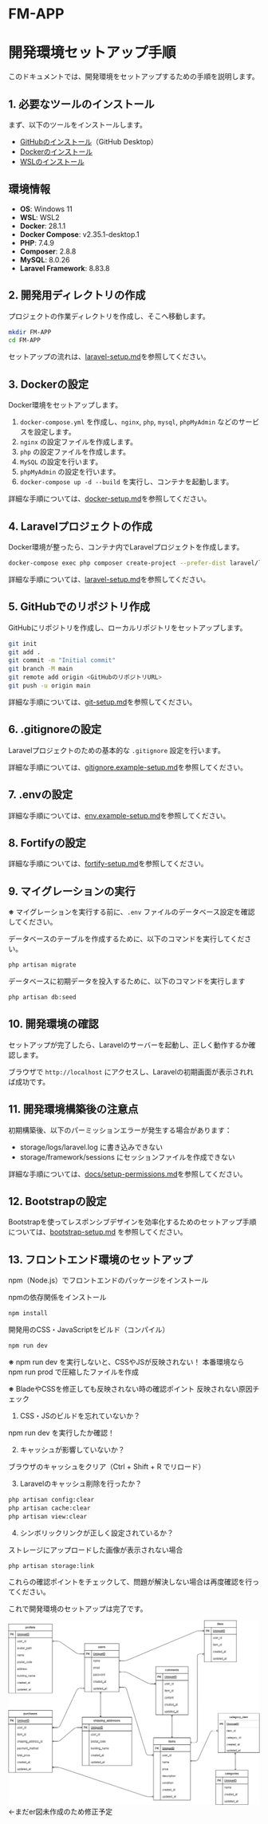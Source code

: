 # FM-APP

# 開発環境セットアップ手順

このドキュメントでは、開発環境をセットアップするための手順を説明します。

## 1. 必要なツールのインストール
まず、以下のツールをインストールします。

- [GitHubのインストール](https://desktop.github.com/)（GitHub Desktop）
- [Dockerのインストール](https://docs.docker.com/get-docker/)
- [WSLのインストール](https://docs.microsoft.com/ja-jp/windows/wsl/install)

## 環境情報
- **OS**: Windows 11  
- **WSL**: WSL2  
- **Docker**: 28.1.1  
- **Docker Compose**: v2.35.1-desktop.1
- **PHP**: 7.4.9 
- **Composer**: 2.8.8  
- **MySQL**: 8.0.26  
- **Laravel Framework**: 8.83.8

## 2. 開発用ディレクトリの作成
プロジェクトの作業ディレクトリを作成し、そこへ移動します。
```bash
mkdir FM-APP
cd FM-APP
```

セットアップの流れは、[laravel-setup.md](./docs/laravel-setup.md)を参照してください。


## 3. Dockerの設定
Docker環境をセットアップします。

1. `docker-compose.yml` を作成し、`nginx`, `php`, `mysql`, `phpMyAdmin` などのサービスを設定します。
2. `nginx` の設定ファイルを作成します。
3. `php` の設定ファイルを作成します。
4. `MySQL` の設定を行います。
5. `phpMyAdmin` の設定を行います。
6. `docker-compose up -d --build` を実行し、コンテナを起動します。

詳細な手順については、[docker-setup.md](./docs/docker-setup.md)を参照してください。

## 4. Laravelプロジェクトの作成
Docker環境が整ったら、コンテナ内でLaravelプロジェクトを作成します。
```bash
docker-compose exec php composer create-project --prefer-dist laravel/laravel .
```

詳細な手順については、[laravel-setup.md](./docs/laravel-setup.md)を参照してください。

## 5. GitHubでのリポジトリ作成
GitHubにリポジトリを作成し、ローカルリポジトリをセットアップします。
```bash
git init
git add .
git commit -m "Initial commit"
git branch -M main
git remote add origin <GitHubのリポジトリURL>
git push -u origin main
```
詳細な手順については、[git-setup.md](./docs/git-setup.md)を参照してください。

## 6. .gitignoreの設定
Laravelプロジェクトのための基本的な `.gitignore` 設定を行います。

詳細な手順については、[gitignore.example-setup.md](./docs/gitignore.example-setup.md)を参照してください。

## 7. .envの設定

詳細な手順については、[env.example-setup.md](./docs/env.example-setup.md)を参照してください。

## 8. Fortifyの設定

詳細な手順については、[fortify-setup.md](./docs/fortify-setup.md)を参照してください。

## 9. マイグレーションの実行

**※** マイグレーションを実行する前に、`.env` ファイルのデータベース設定を確認してください。

データベースのテーブルを作成するために、以下のコマンドを実行してください。

```bash
php artisan migrate
```


データベースに初期データを投入するために、以下のコマンドを実行します

```bash
php artisan db:seed
```

## 10. 開発環境の確認
セットアップが完了したら、Laravelのサーバーを起動し、正しく動作するか確認します。

ブラウザで `http://localhost` にアクセスし、Laravelの初期画面が表示されれば成功です。

## 11. 開発環境構築後の注意点

初期構築後、以下のパーミッションエラーが発生する場合があります：

- storage/logs/laravel.log に書き込みできない
- storage/framework/sessions にセッションファイルを作成できない

詳細な手順については、[docs/setup-permissions.md](./docs/setup-permissions.md)を参照してください。

## 12. Bootstrapの設定
Bootstrapを使ってレスポンシブデザインを効率化するためのセットアップ手順については、[bootstrap-setup.md](./docs/bootstrap-setup.md) を参照してください。

## 13. フロントエンド環境のセットアップ
npm（Node.js）でフロントエンドのパッケージをインストール

npmの依存関係をインストール
```bash
npm install
```

開発用のCSS・JavaScriptをビルド（コンパイル）
```bash
npm run dev
```

**※** 
npm run dev を実行しないと、CSSやJSが反映されない！
本番環境なら npm run prod で圧縮したファイルを作成

**※**
BladeやCSSを修正しても反映されない時の確認ポイント
反映されない原因チェック

1. CSS・JSのビルドを忘れていないか？

npm run dev を実行したか確認！

2. キャッシュが影響していないか？

ブラウザのキャッシュをクリア（Ctrl + Shift + R でリロード）

3. Laravelのキャッシュ削除を行ったか？

```bash
php artisan config:clear
php artisan cache:clear
php artisan view:clear
```

4. シンボリックリンクが正しく設定されているか？

ストレージにアップロードした画像が表示されない場合
```bash
php artisan storage:link
```
これらの確認ポイントをチェックして、問題が解決しない場合は再度確認を行ってください。


これで開発環境のセットアップは完了です。

![ER Diagram](docs/FM-APP.png)←まだer図未作成のため修正予定
